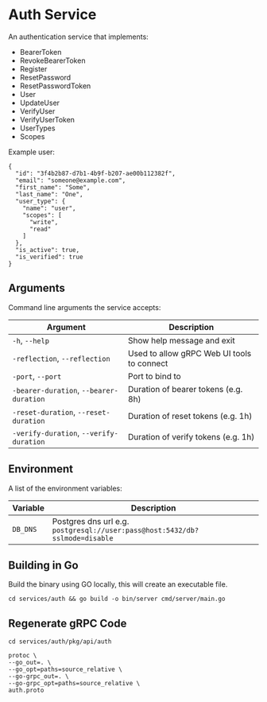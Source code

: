# Auth Service

An authentication service that implements:

* BearerToken
* RevokeBearerToken
* Register
* ResetPassword
* ResetPasswordToken
* User
* UpdateUser
* VerifyUser
* VerifyUserToken
* UserTypes
* Scopes

Example user:

    {
      "id": "3f4b2b87-d7b1-4b9f-b207-ae00b112382f",
      "email": "someone@example.com",
      "first_name": "Some",
      "last_name": "One",
      "user_type": {
        "name": "user",
        "scopes": [
          "write",
          "read"
        ]
      },
      "is_active": true,
      "is_verified": true
    }

## Arguments

Command line arguments the service accepts:

| Argument                                | Description                                |
|-----------------------------------------|--------------------------------------------|
| `-h`, `--help`                          | Show help message and exit                 |
| `-reflection`, `--reflection`           | Used to allow gRPC Web UI tools to connect |
| `-port`, `--port`                       | Port to bind to                            |
| `-bearer-duration`, `--bearer-duration` | Duration of bearer tokens (e.g. 8h)        |
| `-reset-duration`, `--reset-duration`   | Duration of reset tokens (e.g. 1h)         |
| `-verify-duration`, `--verify-duration` | Duration of verify tokens (e.g. 1h)        |

## Environment

A list of the environment variables:

| Variable | Description                                                                 |
|----------|-----------------------------------------------------------------------------|
| `DB_DNS` | Postgres dns url e.g. `postgresql://user:pass@host:5432/db?sslmode=disable` |

## Building in Go

Build the binary using GO locally, this will create an executable file.

    cd services/auth && go build -o bin/server cmd/server/main.go

## Regenerate gRPC Code

    cd services/auth/pkg/api/auth

    protoc \
    --go_out=. \
    --go_opt=paths=source_relative \
    --go-grpc_out=. \
    --go-grpc_opt=paths=source_relative \
    auth.proto